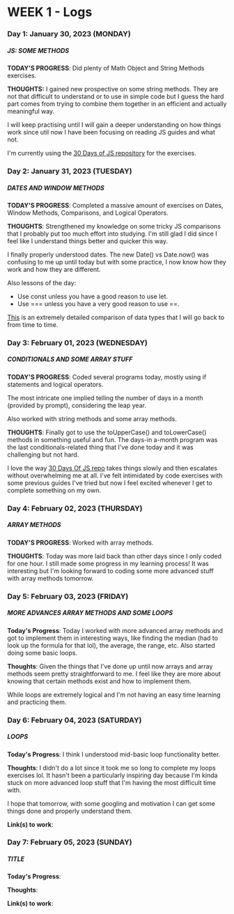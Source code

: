 # WEEK 1 - Logs

### Day 1: January 30, 2023 (MONDAY)

##### JS: SOME METHODS

**TODAY'S PROGRESS**: Did plenty of Math Object and String Methods exercises.

**THOUGHTS:** I gained new prospective on some string methods. They are not that difficult to understand or to use in simple code but I guess the hard part comes from trying to combine them together in an efficient and actually meaningful way.

I will keep practising until I will gain a deeper understanding on how things work since util now I have been focusing on reading JS guides and what not.

I'm currently using the [30 Days of JS repository](https://github.com/Asabeneh/30-Days-Of-JavaScript) for the exercises.

### Day 2: January 31, 2023 (TUESDAY)

##### DATES AND WINDOW METHODS

**TODAY'S PROGRESS**: Completed a massive amount of exercises on Dates, Window Methods, Comparisons, and Logical Operators.

**THOUGHTS**: Strengthened my knowledge on some tricky JS comparisons that I probably put too much effort into
studying. I'm still glad I did since I feel like I understand things better and quicker this way.

I finally properly understood dates. The new Date() vs Date.now() was confusing to me up until today but with some practice, I now know how they work and how they are different.

Also lessons of the day:

- Use const unless you have a good reason to use let.
- Use === unless you have a very good reason to use ==.

[This](https://dorey.github.io/JavaScript-Equality-Table/) is an extremely detailed comparison of data types that I will go back to from time to time.

### Day 3: February 01, 2023 (WEDNESDAY)

##### CONDITIONALS AND SOME ARRAY STUFF

**TODAY'S PROGRESS**: Coded several programs today, mostly using if statements and logical operators.

The most intricate one implied telling the number of days in a month (provided by prompt), considering the leap year.

Also worked with string methods and some array methods.

**THOUGHTS**: Finally got to use the toUpperCase() and toLowerCase() methods in something useful and fun. The days-in a-month program was the last conditionals-related thing that I've done today and it was challenging but not hard.

I love the way [30 Days Of JS repo](https://dorey.github.io/JavaScript-Equality-Table/) takes things slowly and then escalates without overwhelming me at all. I've felt intimidated by code exercises with some previous guides I've tried but now I feel excited whenever I get to complete something on my own.

### Day 4: February 02, 2023 (THURSDAY)

##### ARRAY METHODS

**TODAY'S PROGRESS**: Worked with array methods.

**THOUGHTS**: Today was more laid back than other days since I only coded for one hour. I still made some progress in my learning process! It was interesting but I'm looking forward to coding some more advanced stuff with array methods tomorrow.

### Day 5: February 03, 2023 (FRIDAY)

##### MORE ADVANCES ARRAY METHODS AND SOME LOOPS

**Today's Progress**: Today I worked with more advanced array methods and got to implement them in interesting ways, like finding the median (had to look up the formula for that lol), the average, the range, etc. Also started doing some basic loops.

**Thoughts**: Given the things that I've done up until now arrays and array methods seem pretty straightforward to me. I feel like they are more about knowing that certain methods exist and how to implement them.

While loops are extremely logical and I'm not having an easy time learning and practicing them.

### Day 6: February 04, 2023 (SATURDAY)

##### LOOPS

**Today's Progress**: I think I understood mid-basic loop functionality better.

**Thoughts**: I didn't do a lot since it took me so long to complete my loops exercises lol. It hasn't been a particularly inspiring day because I'm kinda stuck on more advanced loop stuff that I'm having the most difficult time with.

I hope that tomorrow, with some googling and motivation I can get some things done and properly understand them.

**Link(s) to work**: []()

### Day 7: February 05, 2023 (SUNDAY)

##### TITLE

**Today's Progress**:

**Thoughts**:

**Link(s) to work**: []()
